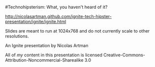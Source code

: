 #Technohipsterism: What, you haven't heard of it?

http://nicolasartman.github.com/ignite-tech-hipster-presentation/ignite/ignite.html

Slides are meant to run at 1024x768 and do not currently scale to other resolutions.

An Ignite presentation by Nicolas Artman

All of *my* content in this presentation is licensed Creative-Commons-Attribution-Noncommercial-Sharealike 3.0